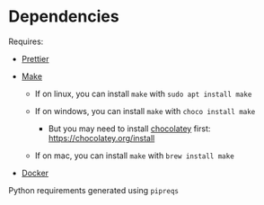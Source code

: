 # Dependencies

[pettier_link]: https://prettier.io/docs/en/install.html
[make_link]: https://www.gnu.org/software/make/
[docker_link]: https://docs.docker.com/install/
[chocolatey]: https://chocolatey.org/install

Requires:

-   [Prettier][pettier_link]
-   [Make][make_link]

    -   If on linux, you can install `make` with `sudo apt install make`
    -   If on windows, you can install `make` with `choco install make`

        -   But you may need to install [chocolatey] first: https://chocolatey.org/install

    -   If on mac, you can install `make` with `brew install make`

-   [Docker][docker_link]

Python requirements generated using `pipreqs`
